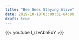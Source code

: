 ```yaml
---
title: "Bee Gees Staying Alive"
date: 2019-10-18T03:09:31-04:00
draft: true
---
```


{{< youtube I_izvAbhExY >}}

